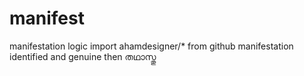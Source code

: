 # manifest
manifestation logic
import ahamdesigner/* from github
manifestation identified and genuine then തഥാസ്തു
